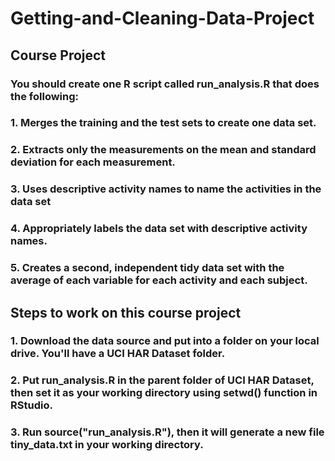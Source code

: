 # Getting-and-Cleaning-Data-Project

## Course Project
### You should create one R script called run_analysis.R that does the following:
### 1. Merges the training and the test sets to create one data set.
### 2. Extracts only the measurements on the mean and standard deviation for each measurement.
### 3. Uses descriptive activity names to name the activities in the data set
### 4. Appropriately labels the data set with descriptive activity names.
### 5. Creates a second, independent tidy data set with the average of each variable for each activity and each subject.

## Steps to work on this course project
### 1. Download the data source and put into a folder on your local drive. You'll have a UCI HAR Dataset folder.
### 2. Put run_analysis.R in the parent folder of UCI HAR Dataset, then set it as your working directory using setwd() function in RStudio.
### 3. Run source("run_analysis.R"), then it will generate a new file tiny_data.txt in your working directory.




